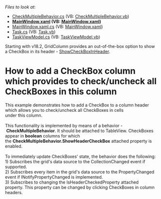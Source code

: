 <!-- default file list -->
*Files to look at*:

* [CheckMultipleBehavior.cs](./CS/MultipleCheckExample/Behavior/CheckMultipleBehavior.cs) (VB: [CheckMultipleBehavior.vb](./VB/MultipleCheckExample/Behavior/CheckMultipleBehavior.vb))
* **[MainWindow.xaml](./CS/MultipleCheckExample/MainWindow.xaml) (VB: [MainWindow.xaml](./VB/MultipleCheckExample/MainWindow.xaml))**
* [MainWindow.xaml.cs](./CS/MultipleCheckExample/MainWindow.xaml.cs) (VB: [MainWindow.xaml](./VB/MultipleCheckExample/MainWindow.xaml))
* [Task.cs](./CS/MultipleCheckExample/Model/Task.cs) (VB: [Task.vb](./VB/MultipleCheckExample/Model/Task.vb))
* [TaskViewModel.cs](./CS/MultipleCheckExample/ViewModel/TaskViewModel.cs) (VB: [TaskViewModel.vb](./VB/MultipleCheckExample/ViewModel/TaskViewModel.vb))
<!-- default file list end -->

Starting with v18.2, GridColumn provides an out-of-the-box option to show a CheckBox in its header - [ShowCheckBoxInHeader](https://documentation.devexpress.com/WPF/DevExpress.Xpf.Grid.ColumnBase.ShowCheckBoxInHeader.property).

# How to add a CheckBox column which provides to check/uncheck all CheckBoxes in this column


<p>This example demonstrates how to add a CheckBox to a column header which allows you to check/uncheck all CheckBoxes in cells under this column.<br><br>This functionality is implemented by means of a behavior - <strong>CheckMultipleBehavior</strong>. It should be attached to TableView. CheckBoxes appear in <strong>boolean</strong> columns for which the <strong>CheckMultipleBehavior.ShowHeaderCheckBox</strong> attached property is enabled.<br><br>To immediately update CheckBoxes' state, the behavior does the following:<br>1) Subscribes the grid's data source to the CollectionChanged event if supported.<br>2) Subscribes every item in the grid's data source to the PropertyChanged event if INotifyPropertyChanged is implemented.<br>3) Subscribes to changing the IsHeaderCheckedProperty attached property. This property can be changed by clicking CheckBoxes in column headers.</p>

<br/>
